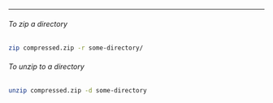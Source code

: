 
____

###### To zip a directory

```sh
zip compressed.zip -r some-directory/
```

###### To unzip to a directory

```sh
unzip compressed.zip -d some-directory
```

